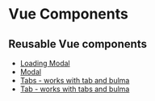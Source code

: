 # Vue Components

## Reusable Vue components

- [Loading Modal](Loading-Modal.vue)
- [Modal](Modal.vue)
- [Tabs - works with tab and bulma](Tabs.vue)
- [Tab - works with tabs and bulma](Tab.vue)
